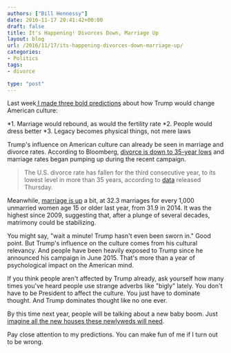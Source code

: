 ```yaml
---
authors: ["Bill Hennessy"]
date: 2016-11-17 20:41:42+00:00
draft: false
title: It's Happening! Divorces Down, Marriage Up
layout: blog
url: /2016/11/17/its-happening-divorces-down-marriage-up/
categories:
- Politics
tags:
- divorce

type: "post"
---
```


Last week[ I made three bold predictions](https://hennessysview.com/2016/11/12/3-ways-president-trump-changes-everything/) about how Trump would change American culture:




*1. Marriage would rebound, as would the fertility rate
*2. People would dress better
*3. Legacy becomes physical things, not mere laws


Trump's influence on American culture can already be seen in marriage and divorce rates. According to Bloomberg, [divorce is down to 35-year lows](https://www.bloomberg.com/news/articles/2016-11-17/divorce-in-u-s-plunges-to-35-year-low) and marriage rates began pumping up during the recent campaign.



> The U.S. divorce rate has fallen for the third consecutive year, to its lowest level in more than 35 years, according to [data](https://www.bgsu.edu/ncfmr/resources/data/family-profiles/anderson-divorce-rate-us-geo-2015-fp-16-21.html) released Thursday.

Meanwhile, [marriage is up](https://www.bgsu.edu/ncfmr/resources/data/family-profiles/hemez-marriage-rate-us-geo-2015-fp-16-22.html) a bit, at 32.3 marriages for every 1,000 unmarried women age 15 or older last year, from 31.9 in 2014. It was the highest since 2009, suggesting that, after a plunge of several decades, matrimony could be stabilizing.



You might say, "wait a minute! Trump hasn't even been sworn in." Good point. But Trump's influence on the culture comes from his cultural relevancy. And people have been heavily exposed to Trump since he announced his campaign in June 2015. That's more than a year of psychological impact on the American mind.

If you think people aren't affected by Trump already, ask yourself how many times you've heard people use strange adverbs like "bigly" lately. You don't have to be President to affect the culture. You just have to dominate thought. And Trump dominates thought like no one ever.

By this time next year, people will be talking about a new baby boom. Just [imagine all the new houses these newlyweds will need](https://www.zerohedge.com/news/2016-11-17/housing-starts-smash-expectations-soar-most-1982).

Pay close attention to my predictions. You can make fun of me if I turn out to be wrong.
